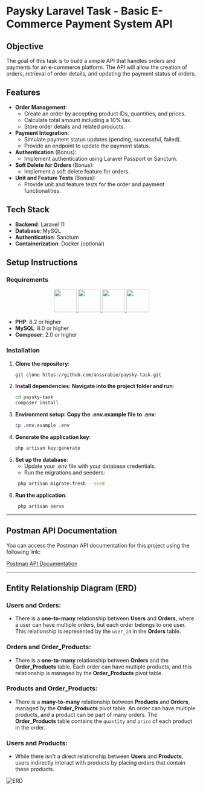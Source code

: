 # Paysky Laravel Task - Basic E-Commerce Payment System API

## Objective
The goal of this task is to build a simple API that handles orders and payments for an e-commerce platform. The API will allow the creation of orders, retrieval of order details, and updating the payment status of orders.

## Features
- **Order Management**:
    - Create an order by accepting product IDs, quantities, and prices.
    - Calculate total amount including a 10% tax.
    - Store order details and related products.
- **Payment Integration**:
    - Simulate payment status updates (pending, successful, failed).
    - Provide an endpoint to update the payment status.
- **Authentication** (Bonus):
    - Implement authentication using Laravel Passport or Sanctum.
- **Soft Delete for Orders** (Bonus):
    - Implement a soft delete feature for orders.
- **Unit and Feature Tests** (Bonus):
    - Provide unit and feature tests for the order and payment functionalities.

## Tech Stack
- **Backend**: Laravel 11
- **Database**: MySQL
- **Authentication**: Sanctum
- **Containerization**: Docker (optional)

## Setup Instructions

### Requirements
<p align="center"> <a href="https://www.php.net/"> <img src="https://www.php.net/images/logos/new-php-logo.svg" height="60"> </a> <a href="https://www.mysql.com/"> <img src="https://www.mysql.com/common/logos/logo-mysql-170x115.png" height="60"> </a> <a href="https://getcomposer.org/">
<img src="https://getcomposer.org/img/logo-composer-transparent.png" height="60"> </a> 
<a href="https://laravel.com/"> <img src="https://raw.githubusercontent.com/laravel/art/master/logo-lockup/5%20SVG/2%20CMYK/1%20Full%20Color/laravel-logolockup-cmyk-red.svg" height="60"> </a> 
</p>

-   **PHP**: 8.2 or higher
-   **MySQL**: 8.0 or higher
-   **Composer**: 2.0 or higher

### Installation

1. **Clone the repository**:
   ```bash
   git clone https://github.com/anssrabie/paysky-task.git

2. **Install dependencies: Navigate into the project folder and run**:
   ```bash
   cd paysky-task
   composer install
   
3. **Environment setup: Copy the .env.example file to .env**:
   ```bash
   cp .env.example .env

4. **Generate the application key**:
   ```bash
   php artisan key:generate

5. **Set up the database**:
   - Update your .env file with your database credentials.
   - Run the migrations and seeders:
   ```bash
    php artisan migrate:fresh --seed
   
6. **Run the application**:
   ```bash
    php artisan serve
--------------------

## Postman API Documentation

You can access the Postman API documentation for this project using the following link:

[Postman API Documentation](https://documenter.getpostman.com/view/40986067/2sAYQZGrnc)



-------------------
## Entity Relationship Diagram (ERD)

### Users and Orders:
- There is a **one-to-many** relationship between **Users** and **Orders**, where a user can have multiple orders, but each order belongs to one user. This relationship is represented by the `user_id` in the **Orders** table.

### Orders and Order_Products:
- There is a **one-to-many** relationship between **Orders** and the **Order_Products** table. Each order can have multiple products, and this relationship is managed by the **Order_Products** pivot table.

### Products and Order_Products:
- There is a **many-to-many** relationship between **Products** and **Orders**, managed by the **Order_Products** pivot table. An order can have multiple products, and a product can be part of many orders. The **Order_Products** table contains the `quantity` and `price` of each product in the order.

### Users and Products:
- While there isn't a direct relationship between **Users** and **Products**, users indirectly interact with products by placing orders that contain these products.

![ERD](docs/erd.png)
